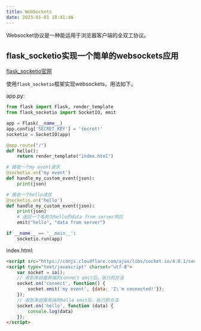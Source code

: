 ```yaml
---
title: WebSockets
date: 2023-01-01 18:41:46
---
```


Websocket协议是一种能运用于浏览器客户端的全双工协议。

## flask_socketio实现一个简单的websockets应用

[flask_socketio官网](https://flask-socketio.readthedocs.io/en/latest/getting_started.html?highlight=websocket)

使用`flask_socketio`框架实现websockets，用法如下。

app.py:
```py
from flask import Flask, render_template
from flask_socketio import SocketIO, emit

app = Flask(__name__)
app.config['SECRET_KEY'] = 'secret!'
socketio = SocketIO(app)

@app.route("/")
def hello():
    return render_template("index.html")

# 接收一个my event请求
@socketio.on('my event')
def handle_my_custom_event(json):
    print(json)

# 接收一个hello请求
@socketio.on('hello')
def handle_my_custom_event(json):
    print(json)
    # 返回一个名称为hello的data from server响应
    emit("hello", "data from server")

if __name__ == '__main__':
    socketio.run(app)
```

index.html:
```html
<script src="https://cdnjs.cloudflare.com/ajax/libs/socket.io/4.0.1/socket.io.js" integrity="sha512-q/dWJ3kcmjBLU4Qc47E4A9kTB4m3wuTY7vkFJDTZKjTs8jhyGQnaUrxa0Ytd0ssMZhbNua9hE+E7Qv1j+DyZwA==" crossorigin="anonymous"></script>
<script type="text/javascript" charset="utf-8">
    var socket = io();
    // 收到来自服务端的connect emit后，执行的方法
    socket.on('connect', function() {
        socket.emit('my event', {data: 'I\'m connected!'});
    });
    // 收到来自服务端的hello emit后，执行的方法
    socket.on('hello', function (data) {
        console.log(data)
    });
</script>
```
